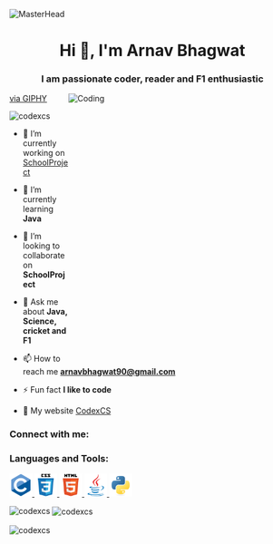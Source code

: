 ![MasterHead](https://user-images.githubusercontent.com/65373279/148280039-301b677b-74e7-49f8-af75-15e7c9253d74.png)

<h1 align="center">Hi 👋, I'm Arnav Bhagwat</h1>
<h3 align="center">I am passionate coder, reader and F1 enthusiastic</h3>
<img align="right" alt="Coding" width="400" 
<iframe src="https://giphy.com/embed/CuuSHzuc0O166MRfjt" width="480" height="480" style="" frameBorder="0" class="giphy-embed" allowFullScreen></iframe><p><a href="https://giphy.com/gifs/pudgypenguins-pudgy-penguin-penguins-CuuSHzuc0O166MRfjt">via GIPHY</a></p>

<p align="left"> <img src="https://komarev.com/ghpvc/?username=codexcs&label=Profile%20views&color=0e75b6&style=flat" alt="codexcs" /> </p>

- 🔭 I’m currently working on [SchoolProject](https://github.com/CodexCS/SchoolProject.git)

- 🌱 I’m currently learning **Java**

- 👯 I’m looking to collaborate on **SchoolProject**

- 💬 Ask me about **Java, Science, cricket and F1**

- 📫 How to reach me **arnavbhagwat90@gmail.com**

- ⚡ Fun fact **I like to code**

- 🔭 My website [CodexCS](https://codexcs.carrd.co/)

<h3 align="left">Connect with me:</h3>
<p align="left">
</p>

<h3 align="left">Languages and Tools:</h3>
<p align="left"> <a href="https://www.cprogramming.com/" target="_blank" rel="noreferrer"> <img src="https://raw.githubusercontent.com/devicons/devicon/master/icons/c/c-original.svg" alt="c" width="40" height="40"/> </a> <a href="https://www.w3schools.com/css/" target="_blank" rel="noreferrer"> <img src="https://raw.githubusercontent.com/devicons/devicon/master/icons/css3/css3-original-wordmark.svg" alt="css3" width="40" height="40"/> </a> <a href="https://www.w3.org/html/" target="_blank" rel="noreferrer"> <img src="https://raw.githubusercontent.com/devicons/devicon/master/icons/html5/html5-original-wordmark.svg" alt="html5" width="40" height="40"/> </a> <a href="https://www.java.com" target="_blank" rel="noreferrer"> <img src="https://raw.githubusercontent.com/devicons/devicon/master/icons/java/java-original.svg" alt="java" width="40" height="40"/> </a> <a href="https://www.python.org" target="_blank" rel="noreferrer"> <img src="https://raw.githubusercontent.com/devicons/devicon/master/icons/python/python-original.svg" alt="python" width="40" height="40"/> </a> </p>

<p><img align="left" src="https://github-readme-stats.vercel.app/api/top-langs?username=codexcs&show_icons=true&locale=en&layout=compact" alt="codexcs" /></p>

<p>&nbsp;<img align="center" src="https://github-readme-stats.vercel.app/api?username=codexcs&show_icons=true&locale=en" alt="codexcs" /></p>

<p><img align="center" src="https://github-readme-streak-stats.herokuapp.com/?user=codexcs&" alt="codexcs" /></p>





